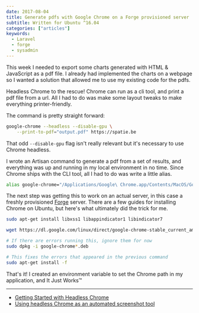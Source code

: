 ```yaml
---
date: 2017-08-04
title: Generate pdfs with Google Chrome on a Forge provisioned server
subtitle: Written for Ubuntu ^16.04
categories: ["articles"]
keywords:
  - Laravel
  - forge
  - sysadmin
---
```


This week I needed to export some charts generated with HTML & JavaScript as a pdf file. I already had implemented the charts on a webpage so I wanted a solution that allowed me to use my existing code for the pdfs.

Headless Chrome to the rescue! Chrome can run as a cli tool, and print a pdf file from a url. All I had to do was make some layout tweaks to make everything printer-friendly.

<!--more-->

The command is pretty straight forward:

```bash
google-chrome --headless --disable-gpu \
    --print-to-pdf="output.pdf" https://spatie.be
```

That odd `--disable-gpu` flag isn't really relevant but it's necessary to use Chrome headless.

I wrote an Artisan command to generate a pdf from a set of results, and everything was up and running in my local environment in no time. Since Chrome ships with the CLI tool, all I had to do was write a little alias.

```bash
alias google-chrome="/Applications/Google\ Chrome.app/Contents/MacOS/Google\ Chrome"
```

The next step was getting this to work on an actual server, in this case a freshly provisioned [Forge](https://forge.laravel.com) server. There are a few guides for installing Chrome on Ubuntu, but here's what ultimately did the trick for me.

```bash
sudo apt-get install libxss1 libappindicator1 libindicator7

wget https://dl.google.com/linux/direct/google-chrome-stable_current_amd64.deb

# If there are errors running this, ignore them for now
sudo dpkg -i google-chrome*.deb

# This fixes the errors that appeared in the previous command
sudo apt-get install -f
```

That's it! I created an environment variable to set the Chrome path in my application, and It Just Works™

---

- [Getting Started with Headless Chrome](https://developers.google.com/web/updates/2017/04/headless-chrome)
- [Using headless Chrome as an automated screenshot tool](https://medium.com/@dschnr/using-headless-chrome-as-an-automated-screenshot-tool-4b07dffba79a)
